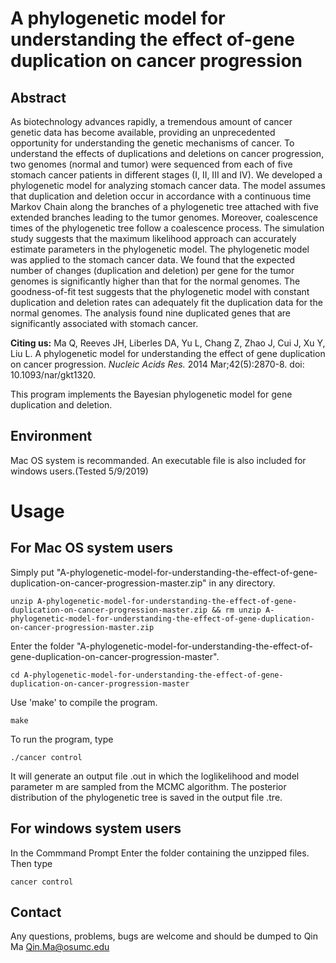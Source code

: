 # A phylogenetic model for understanding the effect of-gene duplication on cancer progression

## Abstract

As biotechnology advances rapidly, a tremendous amount of cancer genetic data has become available, providing an unprecedented opportunity for understanding the genetic mechanisms of cancer. To understand the effects of duplications and deletions on cancer progression, two genomes (normal and tumor) were sequenced from each of five stomach cancer patients in different stages (I, II, III and IV). We developed a phylogenetic model for analyzing stomach cancer data. The model assumes that duplication and deletion occur in accordance with a continuous time Markov Chain along the branches of a phylogenetic tree attached with five extended branches leading to the tumor genomes. Moreover, coalescence times of the phylogenetic tree follow a coalescence process. The simulation study suggests that the maximum likelihood approach can accurately estimate parameters in the phylogenetic model. The phylogenetic model was applied to the stomach cancer data. We found that the expected number of changes (duplication and deletion) per gene for the tumor genomes is significantly higher than that for the normal genomes. The goodness-of-fit test suggests that the phylogenetic model with constant duplication and deletion rates can adequately fit the duplication data for the normal genomes. The analysis found nine duplicated genes that are significantly associated with stomach cancer.

**Citing us:** Ma Q, Reeves JH, Liberles DA, Yu L, Chang Z, Zhao J, Cui J, Xu Y, Liu L. A phylogenetic model for understanding the effect of gene duplication on cancer progression. *Nucleic Acids Res.* 2014 Mar;42(5):2870-8. doi: 10.1093/nar/gkt1320.

This program implements the Bayesian phylogenetic model for gene duplication and deletion.

## Environment 
Mac OS system is recommanded. An executable file is also included for windows users.(Tested 5/9/2019)

# Usage

## For Mac OS system users

Simply put "A-phylogenetic-model-for-understanding-the-effect-of-gene-duplication-on-cancer-progression-master.zip" in any directory.

```
unzip A-phylogenetic-model-for-understanding-the-effect-of-gene-duplication-on-cancer-progression-master.zip && rm unzip A-phylogenetic-model-for-understanding-the-effect-of-gene-duplication-on-cancer-progression-master.zip
```

Enter the folder "A-phylogenetic-model-for-understanding-the-effect-of-gene-duplication-on-cancer-progression-master".

```
cd A-phylogenetic-model-for-understanding-the-effect-of-gene-duplication-on-cancer-progression-master
```

Use 'make' to compile the program.

```
make
```

To run the program, type
```
./cancer control
```
 It will generate an output file .out in which the loglikelihood and model parameter m are sampled from the MCMC algorithm. The posterior distribution of the phylogenetic tree is saved in the output file .tre.

## For windows system users
In the Commmand Prompt
Enter the folder containing the unzipped files.
Then type
```
cancer control
```

## Contact

Any questions, problems, bugs are welcome and should be dumped to
Qin Ma <Qin.Ma@osumc.edu>
